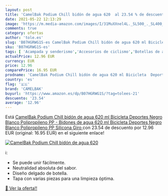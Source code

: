 ```yaml
---
layout: post
title: 'CamelBak Podium Chill bidón de agua 620  al 23.54 % de descuento'
date: 2021-05-22 12:13:29
image: 'https://m.media-amazon.com/images/I/31MuXXnel4L._SL500_._SL400_.jpg'
comments: true
category: ofertas
author: 'tole.es'
slug: 'B07HGRWG1S-es CamelBak Podium Chill bidón de agua 620 ml Bicicleta...'
sku: 'B07HGRWG1S-es'
tags: [ 'Acampada y senderismo','Accesorios de ciclismo','Botellas de agua para bicicletas','Cantimploras y botellas de agua','Ciclismo','Deportes y aire libre','Hidratación de acampada y marcha','Ropa y equipamiento para ocio al aire libre','Ropa y equipo para deportes','bicicleta','camelbak', ]
actualPrice: 12.96 EUR
currency: EUR
price: 12.96
comparePrice: 16.95 EUR
prodname: 'CamelBak Podium Chill bidón de agua 620 ml Bicicleta  Deportes Negro  Blanco Polipropileno  PP  - Bidones de agua  620 ml  Bicicleta  Deportes  Negro  Blanco  Polipropileno  PP   Silicona  Giro '
country: 'es'
flag: '🇪🇸'
brand: 'CAMELBAK'
buyurl: 'https://www.amazon.es/dp/B07HGRWG1S/?tag=tolees-21'
descuento: '23.54'
average: '12.96'
---
```


Está [CamelBak Podium Chill bidón de agua 620 ml Bicicleta  Deportes Negro  Blanco Polipropileno  PP  - Bidones de agua  620 ml  Bicicleta  Deportes  Negro  Blanco  Polipropileno  PP   Silicona  Giro ](https://www.amazon.es/dp/B07HGRWG1S/?tag=tolees-21) con 23.54 de descuento por 12.96 EUR (original: 16.95 EUR) en el siguiente enlace!

[![CamelBak Podium Chill bidón de agua 620 ](https://m.media-amazon.com/images/I/31MuXXnel4L._SL500_._SL400_.jpg)](https://www.amazon.es/dp/B07HGRWG1S/?tag=tolees-21)

ℹ️:

- Se puede unir fácilmente.
- Neutralidad absoluta del sabor.
- Diseño delgado de botella.
- Tapa con varias piezas para una limpieza óptima.

[🛒 Ver la oferta!!](https://www.amazon.es/dp/B07HGRWG1S/?tag=tolees-21)
